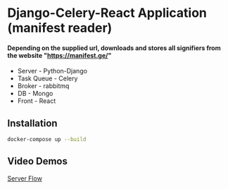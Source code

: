# Django-Celery-React Application (manifest reader)
 #### Depending on the supplied url, downloads and stores all signifiers from the website "https://manifest.ge/"

* Server - Python-Django
* Task Queue - Celery
* Broker - rabbitmq
* DB - Mongo
* Front - React  

## Installation


```bash
docker-compose up --build
```

## Video Demos

[Server Flow](https://www.loom.com/share/1923e3fd1f1c4f5db7b19c214960b746)

